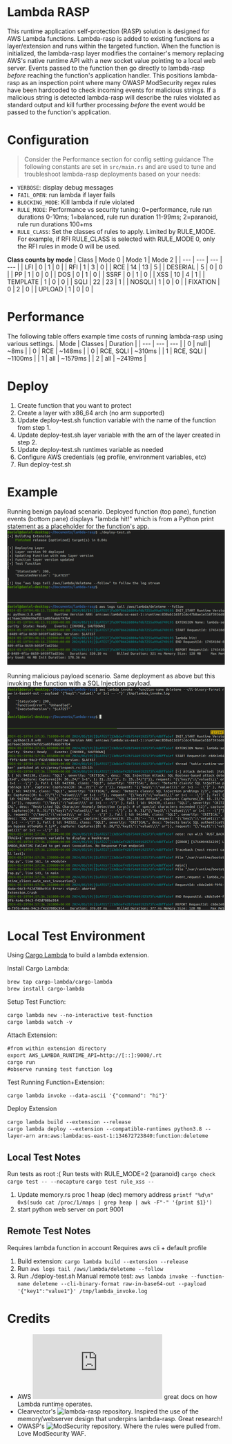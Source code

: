 # Lambda RASP
This runtime application self-protection (RASP) solution is designed for AWS Lambda functions.  Lambda-rasp is added to existing functions as a layer/extension and runs within the targeted function.  When the function is initialized, the lambda-rasp layer modifies the container's memory replacing AWS's native runtime API with a new socket value pointing to a local web server.  Events passed to the function then go directly to lambda-rasp *before* reaching the function's application handler.  This positions lambda-rasp as an inspection point where many OWASP ModSecurity regex rules have been hardcoded to check incoming events for malicious strings.  If a malicious string is detected lambda-rasp will describe the rules violated as standard output and kill further processing *before* the event would be passed to the function's application.


# Configuration
> Consider the Performance section for config setting guidance
The following constants are set in `src/main.rs` and are used to tune and troubleshoot lambda-rasp deployments based on your needs:
- `VERBOSE`: display debug messages
- `FAIL_OPEN`: run lambda if layer fails
- `BLOCKING_MODE`: Kill lambda if rule violated
- `RULE_MODE`: Performance vs security tuning:  0=performance, rule run durations 0-10ms;  1=balanced, rule run duration 11-99ms;  2=paranoid, rule run durations 100+ms
- `RULE_CLASS`: Set the classes of rules to apply.  Limited by RULE_MODE.  For example, if RFI RULE_CLASS is selected with RULE_MODE 0, only the RFI rules in mode 0 will be used.

**Class counts by mode**
| Class | Mode 0 | Mode 1 | Mode 2 |
| --- | --- | --- | --- |
| LFI      | 0 | 1 | 0 |
| RFI      | 1 | 3 | 0 |
| RCE      | 14 | 13 | 5 |
| DESERIAL | 5 | 0 | 0 |
| PP       | 1 | 0 | 0 |
| DOS      | 0 | 1 | 0 |
| SSRF     | 0 | 1 | 0 |
| XSS      | 10 | 4 | 1 |
| TEMPLATE | 1 | 0 | 0 |
| SQLI     | 22 | 23 | 1 |
| NOSQLI   | 1 | 0 | 0 |
| FIXATION | 0 | 2 | 0 |
| UPLOAD   | 1 | 0 | 0 |


# Performance
The following table offers example time costs of running lambda-rasp using various settings.
| Mode | Classes | Duration |
| --- | --- | --- |
| 0 | null | ~8ms |
| 0 | RCE | ~148ms |
| 0 | RCE, SQLI | ~310ms |
| 1 | RCE, SQLI | ~1100ms |
| 1 | all | ~1579ms |
| 2 | all | ~2419ms |


# Deploy
1. Create function that you want to protect
2. Create a layer with x86_64 arch (no arm supported)
3. Update deploy-test.sh function variable with the name of the function from step 1.
4. Update deploy-test.sh layer variable with the arn of the layer created in step 2.
5. Update deploy-test.sh runtimes variable as needed
6. Configure AWS credentials (eg profile, environment variables, etc)
7. Run deploy-test.sh


# Example
Running benign payload scenario.  Deployed function (top pane), function events (bottom pane) displays "lambda hit!" which is from a Python print statement as a placeholder for the function's app.
![](images/deploy.png)

Running malicious payload scenario.  Same deployment as above but this invoking the function with a SQL Injection payload.
![](images/block.png)


# Local Test Environment
Using [Cargo Lambda](https://www.cargo-lambda.info/commands/watch.html#working-with-extensions) to build a lambda extension.

Install Cargo Lambda:
```
brew tap cargo-lambda/cargo-lambda
brew install cargo-lambda
```

Setup Test Function:
```
cargo lambda new --no-interactive test-function
cargo lambda watch -v
```

Attach Extension:
```
#from within extension directory
export AWS_LAMBDA_RUNTIME_API=http://[::]:9000/.rt
cargo run
#observe running test function log
```

Test Running Function+Extension:
```
cargo lambda invoke --data-ascii '{"command": "hi"}'
```

Deploy Extension
```
cargo lambda build --extension --release
cargo lambda deploy --extension --compatible-runtimes python3.8 --layer-arn arn:aws:lambda:us-east-1:134672723840:function:deleteme
```

## Local Test Notes
Run tests as root :(
Run tests with RULE_MODE=2 (paranoid)
`cargo check`
`cargo test -- --nocapture`
`cargo test rule_xss --`
1. Update memory.rs proc 1 heap (dec) memory address
    `printf "%d\n" 0x$(sudo cat /proc/1/maps | grep heap | awk -F"-" '{print $1}')`
2. start python web server on port 9001


## Remote Test Notes
Requires lambda function in account
Requires aws cli + default profile
1. Build extension: `cargo lambda build --extension --release`
2. Run `aws logs tail /aws/lambda/deleteme --follow`
3. Run ./deploy-test.sh
Manual remote test:
`aws lambda invoke --function-name deleteme --cli-binary-format raw-in-base64-out --payload '{"key1":"value1"}' /tmp/lambda_invoke.log`

# Credits
- AWS ![Lambda runtime API](https://docs.aws.amazon.com/lambda/latest/dg/runtimes-api.html) great docs on how Lambda runtime operates.
- Clearvector's ![lambda-rasp](https://github.com/clearvector/lambda-spy) repository.  Inspired the use of the memory/webserver design that underpins lambda-rasp.  Great research!
- OWASP's ![ModSecurity](https://github.com/owasp-modsecurity/ModSecurity) repository.  Where the rules were pulled from.  Love ModSecurity WAF.
